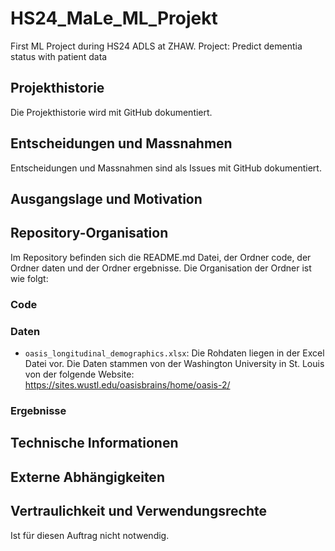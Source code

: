 # HS24_MaLe_ML_Projekt
 First ML Project during HS24 ADLS at ZHAW. Project: Predict dementia status with patient data

## Projekthistorie

Die Projekthistorie wird mit GitHub dokumentiert.


## Entscheidungen und Massnahmen

Entscheidungen und Massnahmen sind als Issues mit GitHub dokumentiert.


## Ausgangslage und Motivation

## Repository-Organisation

Im Repository befinden sich die README.md Datei, der Ordner code, der Ordner daten und der Ordner ergebnisse. Die Organisation der Ordner ist wie folgt:

### Code


### Daten

- `oasis_longitudinal_demographics.xlsx`: Die Rohdaten liegen in der Excel Datei vor. Die Daten stammen von der Washington University in St. Louis von der folgende Website: https://sites.wustl.edu/oasisbrains/home/oasis-2/

### Ergebnisse 

## Technische Informationen

## Externe Abhängigkeiten

## Vertraulichkeit und Verwendungsrechte
Ist für diesen Auftrag nicht notwendig.
